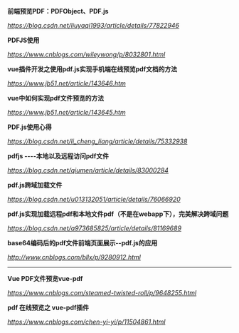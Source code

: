 **前端预览PDF：PDFObject、PDF.js**

*https://blog.csdn.net/liuyaqi1993/article/details/77822946*



**PDFJS使用** 

*https://www.cnblogs.com/wileywong/p/8032801.html*



**vue插件开发之使用pdf.js实现手机端在线预览pdf文档的方法**

*https://www.jb51.net/article/143646.htm*



**vue中如何实现pdf文件预览的方法**

*https://www.jb51.net/article/143645.htm*



**PDF.js使用心得**

*https://blog.csdn.net/li_cheng_liang/article/details/75332938*



**pdfjs ----本地以及远程访问pdf文件**

*https://blog.csdn.net/qiumen/article/details/83000284*



**pdf.js跨域加载文件**

*https://blog.csdn.net/u013132051/article/details/76066920*



**pdf.js实现加载远程pdf和本地文件pdf（不是在webapp下），完美解决跨域问题**

*https://blog.csdn.net/a973685825/article/details/81169689*



**base64编码后的pdf文件前端页面展示--pdf.js的应用**

*http://www.cnblogs.com/bllx/p/9280912.html*



------



**Vue PDF文件预览vue-pdf**

*https://www.cnblogs.com/steamed-twisted-roll/p/9648255.html*



**pdf 在线预览之 vue-pdf插件**

*https://www.cnblogs.com/chen-yi-yi/p/11504861.html*